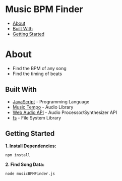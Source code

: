 # Music BPM Finder
*  [About](#about)
*  [Built With](#built-with)
*  [Getting Started](#getting-started)

# About
- Find the BPM of any song
- Find the timing of beats

## Built With
* [JavaScript](https://developer.mozilla.org/en-US/docs/Web/JavaScript) - Programming Language
* [Music Tempo](https://www.npmjs.com/package/music-tempo) - Audio Library
* [Web Audio API](https://developer.mozilla.org/en-US/docs/Web/API/Web_Audio_API) - Audio Processor/Synthesizer API
* [fs](https://www.npmjs.com/package/fs) - File System Library

## Getting Started
**1. Install Dependencies:**
```
npm install
```

**2. Find Song Data:**
```
node musicBPMFinder.js
```